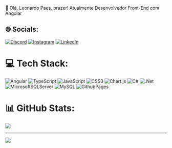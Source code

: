 💬 Olá, Leonardo Paes, prazer! Atualmente Desenvolvedor Front-End com Angular<br>


## 🌐 Socials:
[![Discord](https://img.shields.io/badge/Discord-%237289DA.svg?logo=discord&logoColor=white)](https://discord.gg/.leopaes) [![Instagram](https://img.shields.io/badge/Instagram-%23E4405F.svg?logo=Instagram&logoColor=white)](https://instagram.com/leonardopaeslp) [![LinkedIn](https://img.shields.io/badge/LinkedIn-%230077B5.svg?logo=linkedin&logoColor=white)](https://linkedin.com/in/leonardo-paes-668a55207) 

# 💻 Tech Stack:
![Angular](https://img.shields.io/badge/angular-%23DD0031.svg?style=for-the-badge&logo=angular&logoColor=white) ![TypeScript](https://img.shields.io/badge/typescript-%23007ACC.svg?style=for-the-badge&logo=typescript&logoColor=white) ![JavaScript](https://img.shields.io/badge/javascript-%23323330.svg?style=for-the-badge&logo=javascript&logoColor=%23F7DF1E) ![CSS3](https://img.shields.io/badge/css3-%231572B6.svg?style=for-the-badge&logo=css3&logoColor=white) ![Chart.js](https://img.shields.io/badge/chart.js-F5788D.svg?style=for-the-badge&logo=chart.js&logoColor=white) ![C#](https://img.shields.io/badge/c%23-%23239120.svg?style=for-the-badge&logo=csharp&logoColor=white)  ![.Net](https://img.shields.io/badge/.NET-5C2D91?style=for-the-badge&logo=.net&logoColor=white) ![MicrosoftSQLServer](https://img.shields.io/badge/Microsoft%20SQL%20Server-CC2927?style=for-the-badge&logo=microsoft%20sql%20server&logoColor=white) ![MySQL](https://img.shields.io/badge/mysql-%2300000f.svg?style=for-the-badge&logo=mysql&logoColor=white) ![GithubPages](https://img.shields.io/badge/github%20pages-121013?style=for-the-badge&logo=github&logoColor=white)
# 📊 GitHub Stats:
![](https://github-readme-stats.vercel.app/api/top-langs/?username=leonardopaeslp&theme=radical&hide_border=false&include_all_commits=false&count_private=false&layout=compact)

---
[![](https://visitcount.itsvg.in/api?id=leonardopaeslp&icon=0&color=0)](https://visitcount.itsvg.in)

<!-- Proudly created with GPRM ( https://gprm.itsvg.in ) -->
